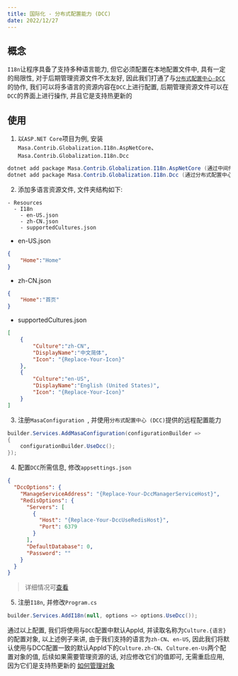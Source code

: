 ```yaml
---
title: 国际化 - 分布式配置能力 (DCC)
date: 2022/12/27
---
```


## 概念

`I18n`让程序具备了支持多种语言能力, 但它必须配置在本地配置文件中, 具有一定的局限性, 对于后期管理资源文件不太友好, 因此我们打通了与[`分布式配置中心-DCC`](http://localhost:8080/stack/dcc/guide/introduce.html)的协作, 我们可以将多语言的资源内容在`DCC`上进行配置, 后期管理资源文件可以在`DCC`的界面上进行操作, 并且它是支持热更新的

## 使用

1. 以`ASP.NET Core`项目为例, 安装`Masa.Contrib.Globalization.I18n.AspNetCore`、`Masa.Contrib.Globalization.I18n.Dcc`

``` powershell
dotnet add package Masa.Contrib.Globalization.I18n.AspNetCore (通过中间件提供解析设置当前线程区域性的能力)
dotnet add package Masa.Contrib.Globalization.I18n.Dcc (通过分布式配置中心使得`I18n`支持远程配置的能力)
```

2. 添加多语言资源文件, 文件夹结构如下:

``` structure
- Resources
  - I18n
    - en-US.json
    - zh-CN.json
    - supportedCultures.json
```

* en-US.json

``` en-US.json
{
    "Home":"Home"
}
```

* zh-CN.json

``` zh-CN.json
{
    "Home":"首页"
}
```

* supportedCultures.json

``` supportedCultures.json
[
    {
        "Culture":"zh-CN",
        "DisplayName":"中文简体",
        "Icon": "{Replace-Your-Icon}"
    },
    {
        "Culture":"en-US",
        "DisplayName":"English (United States)",
        "Icon": "{Replace-Your-Icon}"
    }
]
```

3. 注册`MasaConfiguration `, 并使用`分布式配置中心 (DCC)`提供的远程配置能力

``` C#
builder.Services.AddMasaConfiguration(configurationBuilder =>
{
    configurationBuilder.UseDcc();
});
```

4. 配置`DCC`所需信息, 修改`appsettings.json`

``` json
{
  "DccOptions": {
    "ManageServiceAddress": "{Replace-Your-DccManagerServiceHost}",
    "RedisOptions": {
      "Servers": [
        {
          "Host": "{Replace-Your-DccUseRedisHost}",
          "Port": 6379
        }
      ],
      "DefaultDatabase": 0,
      "Password": ""
    }
  }
}
```

> 详细情况可[查看](/framework/contribs/configuration/dcc.md)

5. 注册`I18n`, 并修改`Program.cs`

``` C#
builder.Services.AddI18n(null, options => options.UseDcc());
```

通过以上配置, 我们将使用与`DCC`配置中默认AppId, 并读取名称为`Culture.{语言}`的配置对象, 以上述例子来讲, 由于我们支持的语言为`zh-CN`、`en-US`, 因此我们将默认使用与DCC配置一致的默认AppId下的`Culture.zh-CN`、`Culture.en-Us`两个配置对象的值, 后续如果需要管理资源的话, 对应修改它们的值即可, 无需重启应用, 因为它们是支持热更新的 [如何管理对象](https://docs.masastack.com/stack/dcc/guide/quick-get-started/use-guide.html)
